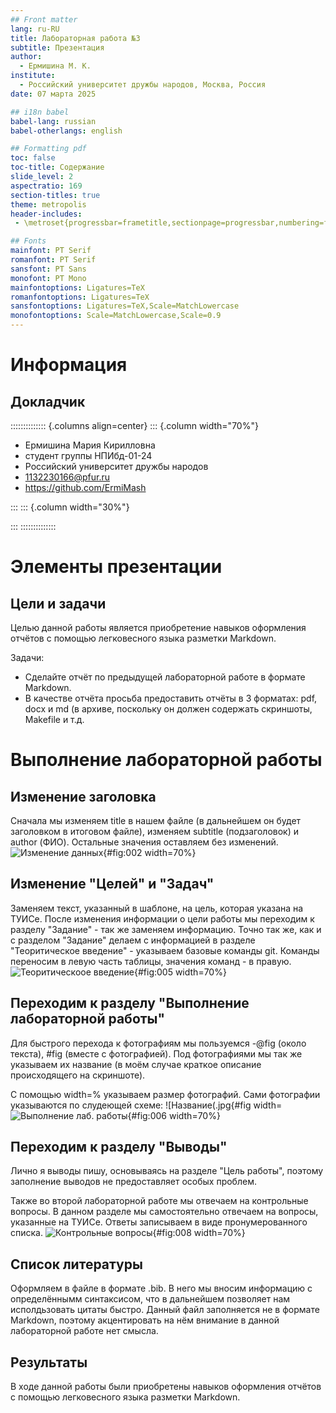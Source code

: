 ```yaml
---
## Front matter
lang: ru-RU
title: Лабораторная работа №3
subtitle: Презентация
author:
  - Ермишина М. К.
institute:
  - Российский университет дружбы народов, Москва, Россия
date: 07 марта 2025

## i18n babel
babel-lang: russian
babel-otherlangs: english

## Formatting pdf
toc: false
toc-title: Содержание
slide_level: 2
aspectratio: 169
section-titles: true
theme: metropolis
header-includes:
 - \metroset{progressbar=frametitle,sectionpage=progressbar,numbering=fraction}

## Fonts
mainfont: PT Serif
romanfont: PT Serif
sansfont: PT Sans
monofont: PT Mono
mainfontoptions: Ligatures=TeX
romanfontoptions: Ligatures=TeX
sansfontoptions: Ligatures=TeX,Scale=MatchLowercase
monofontoptions: Scale=MatchLowercase,Scale=0.9
---
```


# Информация

## Докладчик

:::::::::::::: {.columns align=center}
::: {.column width="70%"}

  * Ермишина Мария Кирилловна
  * студент группы НПИбд-01-24
  * Российский университет дружбы народов
  * [1132230166@pfur.ru](mailto:1132230166@pfur.ru)
  * <https://github.com/ErmiMash>

:::
::: {.column width="30%"}

:::
::::::::::::::


# Элементы презентации

## Цели и задачи

Целью данной работы является приобретение навыков оформления отчётов с помощью легковесного языка разметки Markdown.

Задачи:
- Сделайте отчёт по предыдущей лабораторной работе в формате Markdown.
- В качестве отчёта просьба предоставить отчёты в 3 форматах: pdf, docx и md (в архиве,
поскольку он должен содержать скриншоты, Makefile и т.д.


# Выполнение лабораторной работы

## Изменение заголовка
Сначала мы изменяем title в нашем файле (в дальнейшем он будет заголовком в итоговом файле), изменяем subtitle (подзаголовок) и author (ФИО). 
Остальные значения оставляем без изменений.
![Изменение данных](image/l3_2.jpg){#fig:002 width=70%}

## Изменение "Целей" и "Задач"
Заменяем текст, указанный в шаблоне, на цель, которая указана на ТУИСе.
После изменения информации о цели работы мы переходим к разделу "Задание" - так же заменяем информацию.
Точно так же, как и с разделом "Задание" делаем с информацией в разделе "Теоритическое введение" - указываем базовые команды git. Команды переносим в левую часть таблицы, значения команд - в правую.
![Теоритическоое введение](image/l3_5.jpg){#fig:005 width=70%}

## Переходим к разделу "Выполнение лабораторной работы"
Для быстрого перехода к фотографиям мы пользуемся -@fig (около текста), #fig (вместе с фотографией).
Под фотографиями мы так же указываем их название (в моём случае краткое описание происходящего на скриншоте).

С помощью width=% указываем размер фотографий.
Сами фотографии указываются по слудеющей схеме:
![Название(.jpg{#fig width=
![Выполнение лаб. работы](image/l3_6.jpg){#fig:006 width=70%}

## Переходим к разделу "Выводы"
Лично я выводы пишу, основываясь на разделе "Цель работы", поэтому заполнение выводов не предоставляет особых проблем.

Также во второй лабораторной работе мы отвечаем на контрольные вопросы. 
В данном разделе мы самостоятельно отвечаем на вопросы, указанные на ТУИСе. Ответы записываем в виде пронумерованного списка. 
![Контрольные вопросы](image/l3_8.jpg){#fig:008 width=70%}

## Список литературы 
Оформляем в файле в формате .bib. В него мы вносим информацию с определённымм синтаксисом, что в дальнейшем позволяет нам исполдьзовать цитаты быстро. 
Данный файл заполняется не в формате Markdown, поэтому акцентировать на нём внимание в данной лабораторной работе нет смысла. 

## Результаты

В ходе данной работы были приобретены навыков оформления отчётов с помощью легковесного языка разметки Markdown.
